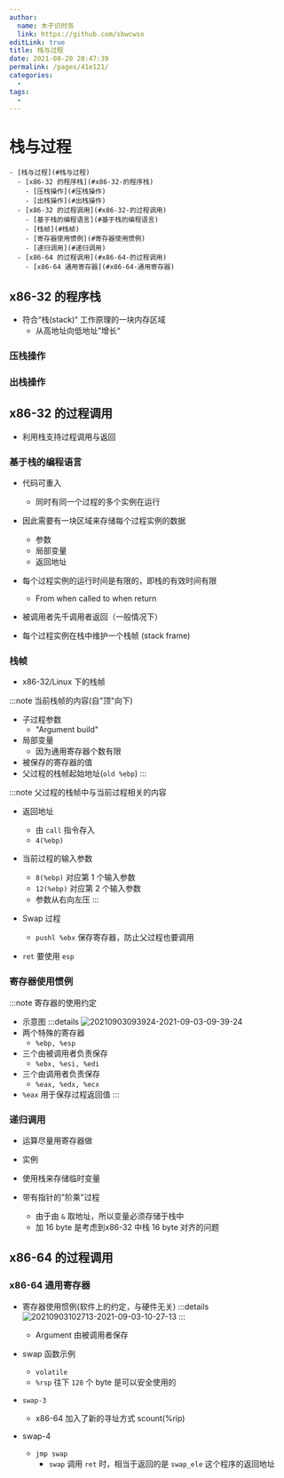 ```yaml
---
author: 
  name: 木子识时务
  link: https://github.com/sbwcwso
editLink: true
title: 栈与过程
date: 2021-08-20 20:47:39
permalink: /pages/41e121/
categories: 
  - 
tags: 
  - 
---
```


# 栈与过程

```markmap
- [栈与过程](#栈与过程)
  - [x86-32 的程序栈](#x86-32-的程序栈)
    - [压栈操作](#压栈操作)
    - [出栈操作](#出栈操作)
  - [x86-32 的过程调用](#x86-32-的过程调用)
    - [基于栈的编程语言](#基于栈的编程语言)
    - [栈帧](#栈帧)
    - [寄存器使用惯例](#寄存器使用惯例)
    - [递归调用](#递归调用)
  - [x86-64 的过程调用](#x86-64-的过程调用)
    - [x86-64 通用寄存器](#x86-64-通用寄存器)
```

## x86-32 的程序栈

* 符合“栈(stack)“ 工作原理的一块内存区域
  * 从高地址向低地址”增长“

### 压栈操作

### 出栈操作

## x86-32 的过程调用

* 利用栈支持过程调用与返回

### 基于栈的编程语言

* 代码可重入
  * 同时有同一个过程的多个实例在运行
* 因此需要有一块区域来存储每个过程实例的数据
  * 参数
  * 局部变量
  * 返回地址

* 每个过程实例的运行时间是有限的，即栈的有效时间有限
  * From when called to when return
* 被调用者先千调用者返回（一般情况下）

* 每个过程实例在栈中维护一个栈帧 (stack frame)

### 栈帧

* x86-32/Linux 下的栈帧

:::note 当前栈帧的内容(自"顶"向下)
* 子过程参数
  * "Argument build"
* 局部变量
  * 因为通用寄存器个数有限
* 被保存的寄存器的值
* 父过程的栈帧起始地址(`old %ebp`)
:::

:::note 父过程的栈帧中与当前过程相关的内容
* 返回地址
  * 由 `call` 指令存入
  * `4(%ebp)`
* 当前过程的输入参数
  * `8(%ebp)` 对应第 1 个输入参数
  * `12(%ebp)` 对应第 2 个输入参数
  * 参数从右向左压
:::

* Swap 过程
  * `pushl %ebx` 保存寄存器，防止父过程也要调用

* `ret` 要使用 `esp`

### 寄存器使用惯例

:::note 寄存器的使用约定
* 示意图
  :::details
  ![20210903093924-2021-09-03-09-39-24](https://cdn.jsdelivr.net/gh/sbwcwso/PicBed@master/20210903093924-2021-09-03-09-39-24.png)
* 两个特殊的寄存器
  * `%ebp, %esp`
* 三个由被调用者负责保存
  * `%ebx, %esi, %edi`
* 三个由调用者负责保存
  * `%eax, %edx, %ecx`
* `%eax` 用于保存过程返回值
:::

### 递归调用

* 运算尽量用寄存器做
* 实例


* 使用栈来存储临时变量

* 带有指针的"阶乘"过程
  * 由于由 `&` 取地址，所以变量必须存储于栈中
  * 加 16 byte 是考虑到x86-32 中栈 16 byte 对齐的问题

## x86-64 的过程调用

### x86-64 通用寄存器

* 寄存器使用惯例(软件上的约定，与硬件无关)
  :::details
  ![20210903102713-2021-09-03-10-27-13](https://cdn.jsdelivr.net/gh/sbwcwso/PicBed@master/20210903102713-2021-09-03-10-27-13.png)
  :::
  * Argument 由被调用者保存

* swap 函数示例
  * `volatile`
  * `%rsp` 往下 `128` 个 byte 是可以安全使用的
* `swap-3`
  * x86-64 加入了新的寻址方式 scount(%rip)
* swap-4
  * `jmp swap`
    * `swap` 调用 `ret` 时，相当于返回的是 `swap_ele` 这个程序的返回地址
